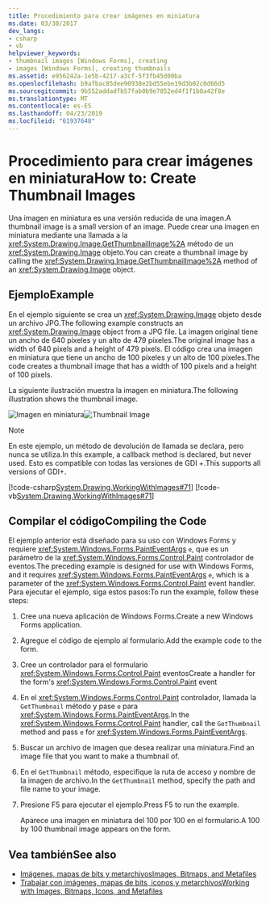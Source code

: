 ```yaml
---
title: Procedimiento para crear imágenes en miniatura
ms.date: 03/30/2017
dev_langs:
- csharp
- vb
helpviewer_keywords:
- thumbnail images [Windows Forms], creating
- images [Windows Forms], creating thumbnails
ms.assetid: e956242a-1e5b-4217-a3cf-5f3fb45d00ba
ms.openlocfilehash: b9afbac85dee90938e2bd55ebe19d3b02c0d66d5
ms.sourcegitcommit: 9b552addadfb57fab0b9e7852ed4f1f1b8a42f8e
ms.translationtype: MT
ms.contentlocale: es-ES
ms.lasthandoff: 04/23/2019
ms.locfileid: "61937648"
---
```

# <a name="how-to-create-thumbnail-images"></a><span data-ttu-id="5283b-102">Procedimiento para crear imágenes en miniatura</span><span class="sxs-lookup"><span data-stu-id="5283b-102">How to: Create Thumbnail Images</span></span>
<span data-ttu-id="5283b-103">Una imagen en miniatura es una versión reducida de una imagen.</span><span class="sxs-lookup"><span data-stu-id="5283b-103">A thumbnail image is a small version of an image.</span></span> <span data-ttu-id="5283b-104">Puede crear una imagen en miniatura mediante una llamada a la <xref:System.Drawing.Image.GetThumbnailImage%2A> método de un <xref:System.Drawing.Image> objeto.</span><span class="sxs-lookup"><span data-stu-id="5283b-104">You can create a thumbnail image by calling the <xref:System.Drawing.Image.GetThumbnailImage%2A> method of an <xref:System.Drawing.Image> object.</span></span>  
  
## <a name="example"></a><span data-ttu-id="5283b-105">Ejemplo</span><span class="sxs-lookup"><span data-stu-id="5283b-105">Example</span></span>  
 <span data-ttu-id="5283b-106">En el ejemplo siguiente se crea un <xref:System.Drawing.Image> objeto desde un archivo JPG.</span><span class="sxs-lookup"><span data-stu-id="5283b-106">The following example constructs an <xref:System.Drawing.Image> object from a JPG file.</span></span> <span data-ttu-id="5283b-107">La imagen original tiene un ancho de 640 píxeles y un alto de 479 píxeles.</span><span class="sxs-lookup"><span data-stu-id="5283b-107">The original image has a width of 640 pixels and a height of 479 pixels.</span></span> <span data-ttu-id="5283b-108">El código crea una imagen en miniatura que tiene un ancho de 100 píxeles y un alto de 100 píxeles.</span><span class="sxs-lookup"><span data-stu-id="5283b-108">The code creates a thumbnail image that has a width of 100 pixels and a height of 100 pixels.</span></span>  
  
 <span data-ttu-id="5283b-109">La siguiente ilustración muestra la imagen en miniatura.</span><span class="sxs-lookup"><span data-stu-id="5283b-109">The following illustration shows the thumbnail image.</span></span>  
  
 <span data-ttu-id="5283b-110">![Imagen en miniatura](./media/thumbnail1.png "Thumbnail1")</span><span class="sxs-lookup"><span data-stu-id="5283b-110">![Thumbnail Image](./media/thumbnail1.png "Thumbnail1")</span></span>  
  
> [!NOTE]
>  <span data-ttu-id="5283b-111">En este ejemplo, un método de devolución de llamada se declara, pero nunca se utiliza.</span><span class="sxs-lookup"><span data-stu-id="5283b-111">In this example, a callback method is declared, but never used.</span></span> <span data-ttu-id="5283b-112">Esto es compatible con todas las versiones de GDI +.</span><span class="sxs-lookup"><span data-stu-id="5283b-112">This supports all versions of GDI+.</span></span>  
  
 [!code-csharp[System.Drawing.WorkingWithImages#71](~/samples/snippets/csharp/VS_Snippets_Winforms/System.Drawing.WorkingWithImages/CS/Class1.cs#71)]
 [!code-vb[System.Drawing.WorkingWithImages#71](~/samples/snippets/visualbasic/VS_Snippets_Winforms/System.Drawing.WorkingWithImages/VB/Class1.vb#71)]  
  
## <a name="compiling-the-code"></a><span data-ttu-id="5283b-113">Compilar el código</span><span class="sxs-lookup"><span data-stu-id="5283b-113">Compiling the Code</span></span>  
 <span data-ttu-id="5283b-114">El ejemplo anterior está diseñado para su uso con Windows Forms y requiere <xref:System.Windows.Forms.PaintEventArgs> `e`, que es un parámetro de la <xref:System.Windows.Forms.Control.Paint> controlador de eventos.</span><span class="sxs-lookup"><span data-stu-id="5283b-114">The preceding example is designed for use with Windows Forms, and it requires <xref:System.Windows.Forms.PaintEventArgs> `e`, which is a parameter of the <xref:System.Windows.Forms.Control.Paint> event handler.</span></span> <span data-ttu-id="5283b-115">Para ejecutar el ejemplo, siga estos pasos:</span><span class="sxs-lookup"><span data-stu-id="5283b-115">To run the example, follow these steps:</span></span>  
  
1. <span data-ttu-id="5283b-116">Cree una nueva aplicación de Windows Forms.</span><span class="sxs-lookup"><span data-stu-id="5283b-116">Create a new Windows Forms application.</span></span>  
  
2. <span data-ttu-id="5283b-117">Agregue el código de ejemplo al formulario.</span><span class="sxs-lookup"><span data-stu-id="5283b-117">Add the example code to the form.</span></span>  
  
3. <span data-ttu-id="5283b-118">Cree un controlador para el formulario <xref:System.Windows.Forms.Control.Paint> eventos</span><span class="sxs-lookup"><span data-stu-id="5283b-118">Create a handler for the form's <xref:System.Windows.Forms.Control.Paint> event</span></span>  
  
4. <span data-ttu-id="5283b-119">En el <xref:System.Windows.Forms.Control.Paint> controlador, llamada la `GetThumbnail` método y pase `e` para <xref:System.Windows.Forms.PaintEventArgs>.</span><span class="sxs-lookup"><span data-stu-id="5283b-119">In the <xref:System.Windows.Forms.Control.Paint> handler, call the `GetThumbnail` method and pass `e` for <xref:System.Windows.Forms.PaintEventArgs>.</span></span>  
  
5. <span data-ttu-id="5283b-120">Buscar un archivo de imagen que desea realizar una miniatura.</span><span class="sxs-lookup"><span data-stu-id="5283b-120">Find an image file that you want to make a thumbnail of.</span></span>  
  
6. <span data-ttu-id="5283b-121">En el `GetThumbnail` método, especifique la ruta de acceso y nombre de la imagen de archivo.</span><span class="sxs-lookup"><span data-stu-id="5283b-121">In the `GetThumbnail` method, specify the path and file name to your image.</span></span>  
  
7. <span data-ttu-id="5283b-122">Presione F5 para ejecutar el ejemplo.</span><span class="sxs-lookup"><span data-stu-id="5283b-122">Press F5 to run the example.</span></span>  
  
     <span data-ttu-id="5283b-123">Aparece una imagen en miniatura del 100 por 100 en el formulario.</span><span class="sxs-lookup"><span data-stu-id="5283b-123">A 100 by 100 thumbnail image appears on the form.</span></span>  
  
## <a name="see-also"></a><span data-ttu-id="5283b-124">Vea también</span><span class="sxs-lookup"><span data-stu-id="5283b-124">See also</span></span>

- [<span data-ttu-id="5283b-125">Imágenes, mapas de bits y metarchivos</span><span class="sxs-lookup"><span data-stu-id="5283b-125">Images, Bitmaps, and Metafiles</span></span>](images-bitmaps-and-metafiles.md)
- [<span data-ttu-id="5283b-126">Trabajar con imágenes, mapas de bits, iconos y metarchivos</span><span class="sxs-lookup"><span data-stu-id="5283b-126">Working with Images, Bitmaps, Icons, and Metafiles</span></span>](working-with-images-bitmaps-icons-and-metafiles.md)
